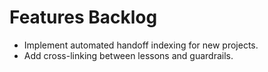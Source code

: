 # Features Backlog

- Implement automated handoff indexing for new projects.
- Add cross-linking between lessons and guardrails.